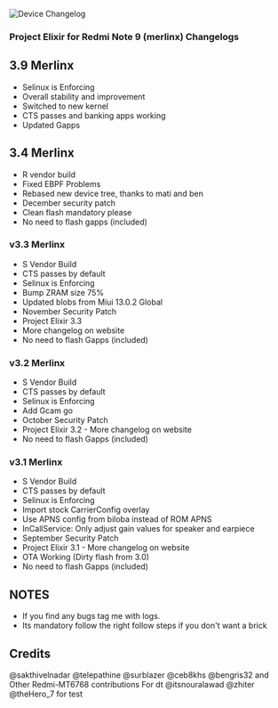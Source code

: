 ![Device Changelog](https://i.imgur.com/C0Wcdr5.png)
### Project Elixir for Redmi Note 9 (merlinx) Changelogs

## 3.9 Merlinx

- Selinux is Enforcing
- Overall stability and improvement
- Switched to new kernel 
- CTS passes and banking apps working
- Updated Gapps 


## 3.4 Merlinx

- R vendor build
- Fixed EBPF Problems
- Rebased new device tree, thanks to mati and ben
- December security patch
- Clean flash mandatory please
- No need to flash gapps (included)

### v3.3 Merlinx

- S Vendor Build
- CTS passes by default
- Selinux is Enforcing
- Bump ZRAM size 75%
- Updated blobs from Miui 13.0.2 Global
- November Security Patch 
- Project Elixir 3.3 
- More changelog on website
- No need to flash Gapps (included)

### v3.2 Merlinx

- S Vendor Build
- CTS passes by default
- Selinux is Enforcing
- Add Gcam go 
- October Security Patch 
- Project Elixir 3.2 - More changelog on website
- No need to flash Gapps (included)

### v3.1 Merlinx
- S Vendor Build
- CTS passes by default
- Selinux is Enforcing
- Import stock CarrierConfig overlay 
- Use APNS config from biloba instead of ROM APNS 
- InCallService: Only adjust gain values for speaker and earpiece   
- September Security Patch 
- Project Elixir 3.1 - More changelog on website
- OTA Working (Dirty flash from 3.0)
- No need to flash Gapps (included)

## NOTES 
- If you find any bugs tag me with logs.
- Its mandatory follow the right follow steps if you don't want a brick

## Credits
@sakthivelnadar @telepathine @surblazer  @ceb8khs @bengris32 and Other Redmi-MT6768 contributions  For dt
@itsnouralawad @zhiter @theHero_7 for test
